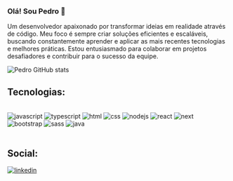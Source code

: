 ### Olá! Sou Pedro 👋

 Um desenvolvedor apaixonado por transformar ideias em realidade através de código. Meu foco é sempre criar soluções eficientes e escaláveis, buscando constantemente aprender e aplicar as mais recentes tecnologias e melhores práticas. Estou entusiasmado para colaborar em projetos desafiadores e contribuir para o sucesso da equipe.

 ![Pedro GitHub stats](https://github-readme-stats.vercel.app/api?username=Pedro141006&show_icons=true&theme=onedark&locale=pt-br)

 ## Tecnologias:

 <div style="display: inline_block"><br/>
 <img src="https://img.shields.io/badge/JavaScript-F7DF1E?style=for-the-badge&logo=javascript&logoColor=black" alt="javascript" />  
 <img src="https://img.shields.io/badge/TypeScript-007ACC?style=for-the-badge&logo=typescript&logoColor=white" alt="typescript" />
 <img src="https://img.shields.io/badge/HTML5-E34F26?style=for-the-badge&logo=html5&logoColor=white" alt="html" />
 <img src="https://img.shields.io/badge/CSS3-1572B6?style=for-the-badge&logo=css3&logoColor=white" alt="css" />
 <img src="https://img.shields.io/badge/Node.js-43853D?style=for-the-badge&logo=node.js&logoColor=white" alt="nodejs" />
 <img src="https://img.shields.io/badge/React-20232A?style=for-the-badge&logo=react&logoColor=61DAFB" alt="react" />
 <img src="https://img.shields.io/badge/Next-black?style=for-the-badge&logo=next.js&logoColor=white" alt="next" />
 <img src="https://img.shields.io/badge/Bootstrap-563D7C?style=for-the-badge&logo=bootstrap&logoColor=white" alt="bootstrap" />
 <img src="https://img.shields.io/badge/Sass-CC6699?style=for-the-badge&logo=sass&logoColor=white" alt="sass" />
 <img src="https://img.shields.io/badge/java-%23ED8B00.svg?style=for-the-badge&logo=sass&logoColor=white" alt="java" />
 </div><br/>

## Social:

[![linkedin](https://img.shields.io/badge/LinkedIn-0077B5?style=for-the-badge&logo=linkedin&logoColor=white)](https://www.linkedin.com/in/pedro-henrique-p-de-frança-328a762ba)
